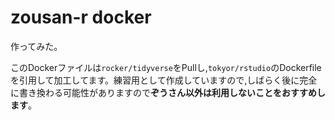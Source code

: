 # zousan-r docker

作ってみた。

このDockerファイルは`rocker/tidyverse`をPullし,`tokyor/rstudio`のDockerfileを引用して加工してます。練習用として作成していますので,しばらく後に完全に書き換わる可能性がありますので**ぞうさん以外は利用しないことをおすすめします**。
